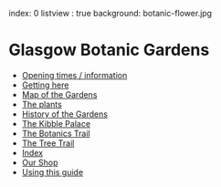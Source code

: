 index: 0
listview : true
background: botanic-flower.jpg

# Glasgow Botanic Gardens

* [Opening times / information](page:1700)
* [Getting here](page:1701)
* [Map of the Gardens](map:gardens)
* [The plants](page:1720)
* [History of the Gardens](page:5000)
* [The Kibble Palace](page:5)
* [The Botanics Trail](tour:botanics-trail)
* [The Tree Trail](tour:tree-trail)
* [Index](search.html)
* [Our Shop](store/index.html)
* [Using this guide](page:1702)


